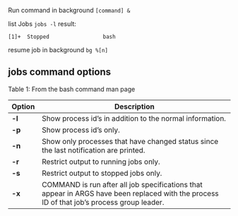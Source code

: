 Run command in background 
`[command] &`

list Jobs
`jobs -l`
result:
```
[1]+  Stopped                 bash
```

resume job in background
`bg %[n]` 

## jobs command options

Table 1: From the bash command man page

|Option|Description|
|---|---|
|**-l**|Show process id’s in addition to the normal information.|
|**-p**|Show process id’s only.|
|**-n**|Show only processes that have changed status since the last notification are printed.|
|**-r**|Restrict output to running jobs only.|
|**-s**|Restrict output to stopped jobs only.|
|**-x**|COMMAND is run after all job specifications that appear in ARGS have been replaced with the process ID of that job’s process group leader.|
